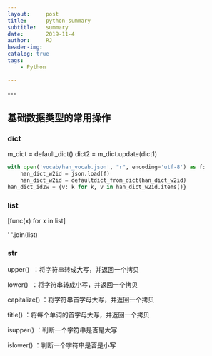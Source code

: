 ```yaml
---
layout:     post
title:      python-summary
subtitle:   summary
date:       2019-11-4
author:     RJ
header-img: 
catalog: true
tags:
    - Python

---
```

<p id = "build"></p>
---


## 基础数据类型的常用操作

### dict
m_dict = default_dict() 
dict2 = m_dict.update(dict1)

```python
with open('vocab/han_vocab.json', "r", encoding='utf-8') as f:
    han_dict_w2id = json.load(f)
    han_dict_w2id = defaultdict_from_dict(han_dict_w2id)
han_dict_id2w = {v: k for k, v in han_dict_w2id.items()}
```

### list
[func(x) for x in list]

' '.join(list)



### str
upper()  ：将字符串转成大写，并返回一个拷贝

lower()  ：将字符串转成小写，并返回一个拷贝

capitalize() ：将字符串首字母大写，并返回一个拷贝

title() ：将每个单词的首字母大写，并返回一个拷贝

isupper() ：判断一个字符串是否是大写

islower() ：判断一个字符串是否是小写
